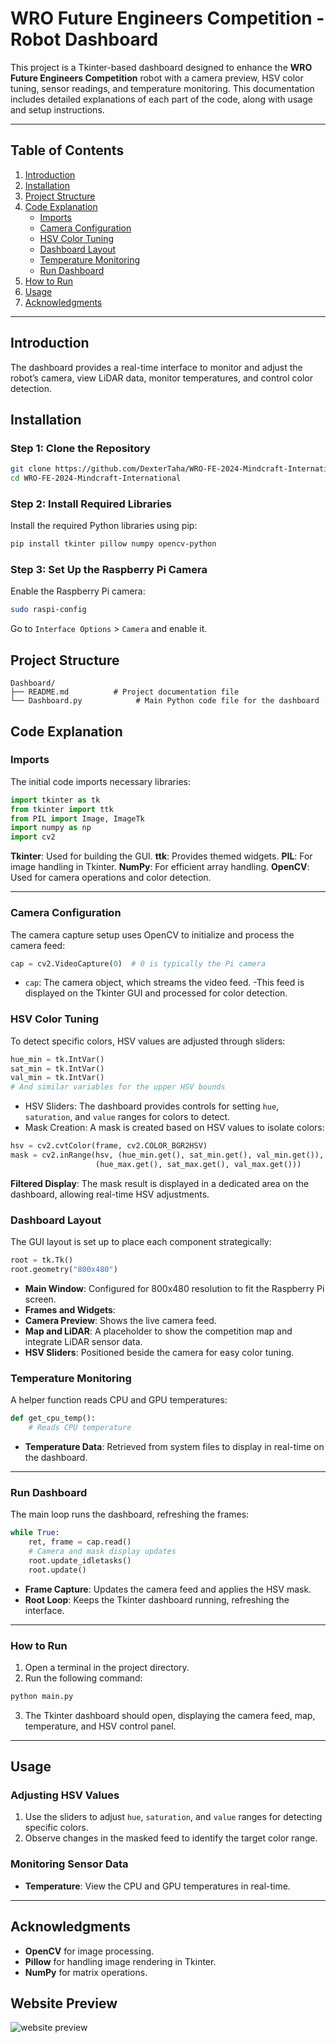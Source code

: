# WRO Future Engineers Competition - Robot Dashboard

This project is a Tkinter-based dashboard designed to enhance the **WRO Future Engineers Competition** robot with a camera preview, HSV color tuning, sensor readings, and temperature monitoring. This documentation includes detailed explanations of each part of the code, along with usage and setup instructions.

---

## Table of Contents
1. [Introduction](#introduction)
2. [Installation](#installation)
3. [Project Structure](#project-structure)
4. [Code Explanation](#code-explanation)
   - [Imports](#imports)
   - [Camera Configuration](#camera-configuration)
   - [HSV Color Tuning](#hsv-color-tuning)
   - [Dashboard Layout](#dashboard-layout)
   - [Temperature Monitoring](#temperature-monitoring)
   - [Run Dashboard](#run-dashboard)
5. [How to Run](#how-to-run)
6. [Usage](#usage)
7. [Acknowledgments](#acknowledgments)

---

## Introduction
The dashboard provides a real-time interface to monitor and adjust the robot’s camera, view LiDAR data, monitor temperatures, and control color detection. 

## Installation

### Step 1: Clone the Repository
```bash
git clone https://github.com/DexterTaha/WRO-FE-2024-Mindcraft-International
cd WRO-FE-2024-Mindcraft-International
```

### Step 2: Install Required Libraries
Install the required Python libraries using pip:

```bash
pip install tkinter pillow numpy opencv-python
```

### Step 3: Set Up the Raspberry Pi Camera
Enable the Raspberry Pi camera:

```bash
sudo raspi-config
```

Go to `Interface Options` > `Camera` and enable it.

## Project Structure
```plaintext
Dashboard/
├── README.md          # Project documentation file
└── Dashboard.py            # Main Python code file for the dashboard
```

## Code Explanation
### Imports
The initial code imports necessary libraries:

```python
import tkinter as tk
from tkinter import ttk
from PIL import Image, ImageTk
import numpy as np
import cv2
```

__Tkinter__: Used for building the GUI.
__ttk__: Provides themed widgets.
__PIL__: For image handling in Tkinter.
__NumPy__: For efficient array handling.
__OpenCV__: Used for camera operations and color detection.

---

### Camera Configuration
The camera capture setup uses OpenCV to initialize and process the camera feed:

```python
cap = cv2.VideoCapture(0)  # 0 is typically the Pi camera
```
- `cap`: The camera object, which streams the video feed.
-This feed is displayed on the Tkinter GUI and processed for color detection.

### HSV Color Tuning
To detect specific colors, HSV values are adjusted through sliders:

```python
hue_min = tk.IntVar()
sat_min = tk.IntVar()
val_min = tk.IntVar()
# And similar variables for the upper HSV bounds
```

- HSV Sliders: The dashboard provides controls for setting `hue`, `saturation`, and `value` ranges for colors to detect.
- Mask Creation: A mask is created based on HSV values to isolate colors:
```python
hsv = cv2.cvtColor(frame, cv2.COLOR_BGR2HSV)
mask = cv2.inRange(hsv, (hue_min.get(), sat_min.get(), val_min.get()),
                   (hue_max.get(), sat_max.get(), val_max.get()))
```

__Filtered Display__: The mask result is displayed in a dedicated area on the dashboard, allowing real-time HSV adjustments.

### Dashboard Layout
The GUI layout is set up to place each component strategically:
```python
root = tk.Tk()
root.geometry("800x480")
```
- __Main Window__: Configured for 800x480 resolution to fit the Raspberry Pi screen.
- __Frames and Widgets__:
- __Camera Preview__: Shows the live camera feed.
- __Map and LiDAR__: A placeholder to show the competition map and integrate LiDAR sensor data.
- __HSV Sliders__: Positioned beside the camera for easy color tuning.
  
### Temperature Monitoring
A helper function reads CPU and GPU temperatures:
```python
def get_cpu_temp():
    # Reads CPU temperature
```
- __Temperature Data__: Retrieved from system files to display in real-time on the dashboard.
---

### Run Dashboard
The main loop runs the dashboard, refreshing the frames:

```python
while True:
    ret, frame = cap.read()
    # Camera and mask display updates
    root.update_idletasks()
    root.update()
```
- __Frame Capture__: Updates the camera feed and applies the HSV mask.
- __Root Loop__: Keeps the Tkinter dashboard running, refreshing the interface.

---
### How to Run
1) Open a terminal in the project directory.
2) Run the following command:
```bash
python main.py
```
3) The Tkinter dashboard should open, displaying the camera feed, map, temperature, and HSV control panel.

---
## Usage
### Adjusting HSV Values
1) Use the sliders to adjust `hue`, `saturation`, and `value` ranges for detecting specific colors.
2) Observe changes in the masked feed to identify the target color range.
   
### Monitoring Sensor Data
- __Temperature__: View the CPU and GPU temperatures in real-time.

---
## Acknowledgments
- __OpenCV__ for image processing.
- __Pillow__ for handling image rendering in Tkinter.
- __NumPy__ for matrix operations.


## Website Preview
![website preview](https://github.com/DexterTaha/WRO-FE-2024-Mindcraft-International/blob/0fd944c4e0d555fc80da8dd42af44a5308ee50ac/images/randomizer_page.jpeg)






